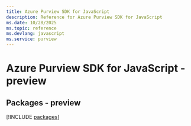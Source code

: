 ```yaml
---
title: Azure Purview SDK for JavaScript
description: Reference for Azure Purview SDK for JavaScript
ms.date: 10/28/2025
ms.topic: reference
ms.devlang: javascript
ms.service: purview
---
```

# Azure Purview SDK for JavaScript - preview
## Packages - preview
[!INCLUDE [packages](purview-index.md)]